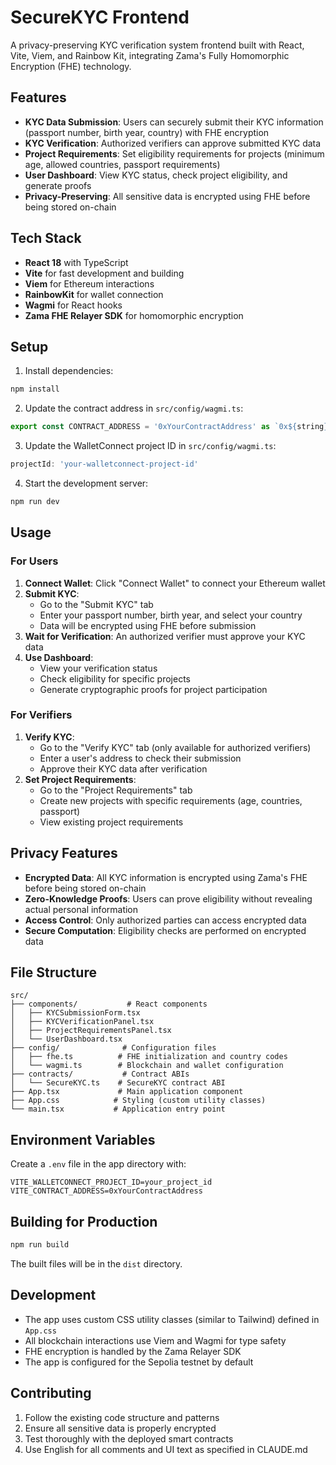 # SecureKYC Frontend

A privacy-preserving KYC verification system frontend built with React, Vite, Viem, and Rainbow Kit, integrating Zama's Fully Homomorphic Encryption (FHE) technology.

## Features

- **KYC Data Submission**: Users can securely submit their KYC information (passport number, birth year, country) with FHE encryption
- **KYC Verification**: Authorized verifiers can approve submitted KYC data
- **Project Requirements**: Set eligibility requirements for projects (minimum age, allowed countries, passport requirements)
- **User Dashboard**: View KYC status, check project eligibility, and generate proofs
- **Privacy-Preserving**: All sensitive data is encrypted using FHE before being stored on-chain

## Tech Stack

- **React 18** with TypeScript
- **Vite** for fast development and building
- **Viem** for Ethereum interactions
- **RainbowKit** for wallet connection
- **Wagmi** for React hooks
- **Zama FHE Relayer SDK** for homomorphic encryption

## Setup

1. Install dependencies:
```bash
npm install
```

2. Update the contract address in `src/config/wagmi.ts`:
```typescript
export const CONTRACT_ADDRESS = '0xYourContractAddress' as `0x${string}`
```

3. Update the WalletConnect project ID in `src/config/wagmi.ts`:
```typescript
projectId: 'your-walletconnect-project-id'
```

4. Start the development server:
```bash
npm run dev
```

## Usage

### For Users

1. **Connect Wallet**: Click "Connect Wallet" to connect your Ethereum wallet
2. **Submit KYC**: 
   - Go to the "Submit KYC" tab
   - Enter your passport number, birth year, and select your country
   - Data will be encrypted using FHE before submission
3. **Wait for Verification**: An authorized verifier must approve your KYC data
4. **Use Dashboard**: 
   - View your verification status
   - Check eligibility for specific projects
   - Generate cryptographic proofs for project participation

### For Verifiers

1. **Verify KYC**: 
   - Go to the "Verify KYC" tab (only available for authorized verifiers)
   - Enter a user's address to check their submission
   - Approve their KYC data after verification
2. **Set Project Requirements**:
   - Go to the "Project Requirements" tab
   - Create new projects with specific requirements (age, countries, passport)
   - View existing project requirements

## Privacy Features

- **Encrypted Data**: All KYC information is encrypted using Zama's FHE before being stored on-chain
- **Zero-Knowledge Proofs**: Users can prove eligibility without revealing actual personal information
- **Access Control**: Only authorized parties can access encrypted data
- **Secure Computation**: Eligibility checks are performed on encrypted data

## File Structure

```
src/
├── components/           # React components
│   ├── KYCSubmissionForm.tsx
│   ├── KYCVerificationPanel.tsx
│   ├── ProjectRequirementsPanel.tsx
│   └── UserDashboard.tsx
├── config/              # Configuration files
│   ├── fhe.ts          # FHE initialization and country codes
│   └── wagmi.ts        # Blockchain and wallet configuration
├── contracts/           # Contract ABIs
│   └── SecureKYC.ts    # SecureKYC contract ABI
├── App.tsx             # Main application component
├── App.css            # Styling (custom utility classes)
└── main.tsx           # Application entry point
```

## Environment Variables

Create a `.env` file in the app directory with:

```
VITE_WALLETCONNECT_PROJECT_ID=your_project_id
VITE_CONTRACT_ADDRESS=0xYourContractAddress
```

## Building for Production

```bash
npm run build
```

The built files will be in the `dist` directory.

## Development

- The app uses custom CSS utility classes (similar to Tailwind) defined in `App.css`
- All blockchain interactions use Viem and Wagmi for type safety
- FHE encryption is handled by the Zama Relayer SDK
- The app is configured for the Sepolia testnet by default

## Contributing

1. Follow the existing code structure and patterns
2. Ensure all sensitive data is properly encrypted
3. Test thoroughly with the deployed smart contracts
4. Use English for all comments and UI text as specified in CLAUDE.md